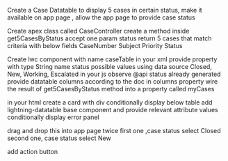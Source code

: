 Create a Case Datatable
to display 5 cases in certain status, make it available on app page , allow the app page to provide case status 

Create apex class called CaseController 
create a method inside get5CasesByStatus
accept one param status
return 5 cases that match criteria with below fields
CaseNumber
Subject
Priority
Status

Create lwc component with name caseTable
in your xml provide property with type String name status
possible values using data source 
Closed, New, Working, Escalated
in your js
observe @api status already generated
provide datatable columns according to the doc in columns property
wire the result of  get5CasesByStatus method into a property called myCases

   
in your html
create a card with div
conditionally display below table
add lightning-datatable base component
and provide relevant attribute values
conditionally display error panel

drag and drop this into app page twice 
first one ,case status select Closed
second one, case status select New

add action button